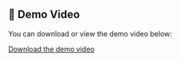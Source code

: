 
## 🎥 Demo Video

You can download or view the demo video below:

[Download the demo video](./AR_Anatomy.mp4)
